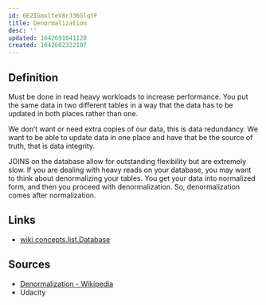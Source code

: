 ```yaml
---
id: 6E2IGmxlteV8rJ36GlqtF
title: Denormalization
desc: ''
updated: 1642691041128
created: 1642602322107
---
```


## Definition

Must be done in read heavy workloads to increase performance. You put the same data in two different tables in a way that the data has to be updated in both places rather than one.

We don’t want or need extra copies of our data, this is data redundancy. We want to be able to update data in one place and have that be the source of truth, that is data integrity.

JOINS on the database allow for outstanding flexibility but are extremely slow. If you are dealing with heavy reads on your database, you may want to think about denormalizing your tables. You get your data into normalized form, and then you proceed with denormalization. So, denormalization comes after normalization.

## Links

* [wiki.concepts.list.Database](Database.md)

## Sources

* [Denormalization - Wikipedia](https://en.wikipedia.org/wiki/Denormalization)
* Udacity